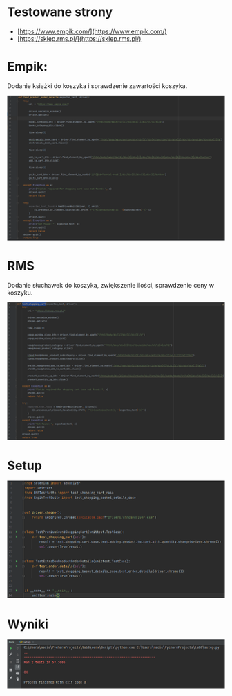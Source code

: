 # Testowane strony
  - [https://www.empik.com/](https://www.empik.com/)
  - [https://sklep.rms.pl/](https://sklep.rms.pl/)

# Empik: 
Dodanie książki do koszyka i sprawdzenie zawartości koszyka.

![alt text](img/empik_test.png?raw=true "testing shopping cart in empik.com")

# RMS
Dodanie słuchawek do koszyka, zwiększenie ilości, sprawdzenie ceny w koszyku.

![alt text](img/RMS_test.png?raw=true "testing price after quantity change in sklep.rms.pl basket")

# Setup 
![alt text](img/setup.png?raw=true "main function")

# Wyniki 
![alt text](img/results.png?raw=true "results of two tests")